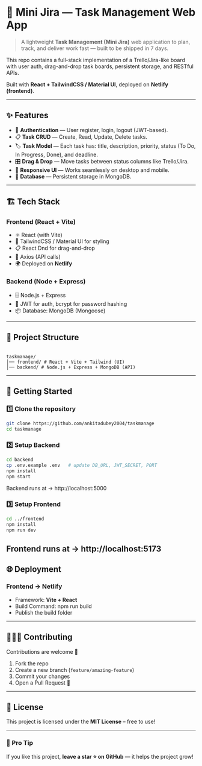 
# 🧩 Mini Jira — Task Management Web App

> A lightweight **Task Management (Mini Jira)** web application to plan, track, and deliver work
fast — built to be shipped in 7 days.

This repo contains a full-stack implementation of a Trello/Jira-like board with user auth, drag-and-drop task
boards, persistent storage, and RESTful APIs.

Built with **React + TailwindCSS / Material UI**, deployed on **Netlify (frontend)**.  

---

## ✨ Features

- 🔐 **Authentication** — User register, login, logout (JWT-based).
- 📋 **Task CRUD** — Create, Read, Update, Delete tasks.
- 🏷 **Task Model** — Each task has: title, description, priority, status (To Do, In Progress, Done), and deadline.
- 🎛 **Drag & Drop** — Move tasks between status columns like Trello/Jira.
- 📱 **Responsive UI** — Works seamlessly on desktop and mobile.
- 💾 **Database** — Persistent storage in MongoDB. 

---

## 🏗️ Tech Stack  

### **Frontend (React + Vite)**  
- ⚛️ React (with Vite)  
- 🎨 TailwindCSS / Material UI for styling
- 📋 React Dnd for drag-and-drop
- 🔗 Axios (API calls)  
- 🌍 Deployed on **Netlify**  

### **Backend (Node + Express)**  
- 🗄️ Node.js + Express
- 🔐 JWT for auth, bcrypt for password hashing
- 📦 Database: MongoDB (Mongoose)

---

## 📂 Project Structure  

```

taskmanage/
│── frontend/ # React + Vite + Tailwind (UI)
│── backend/ # Node.js + Express + MongoDB (API)

````

---

## 🚀 Getting Started  

### 1️⃣ Clone the repository  
```bash
git clone https://github.com/ankitadubey2004/taskmanage
cd taskmanage
````

### 2️⃣ Setup Backend
```bash
cd backend
cp .env.example .env   # update DB_URL, JWT_SECRET, PORT
npm install
npm start
```
Backend runs at → http://localhost:5000

### 3️⃣ Setup Frontend

```bash
cd ../frontend
npm install
npm run dev
```

Frontend runs at → http://localhost:5173
---

## 🌐 Deployment

### Frontend → Netlify

* Framework: **Vite + React**
* Build Command: npm run build
* Publish the build folder

---

## 🧑‍🤝‍🧑 Contributing

Contributions are welcome 🎉

1. Fork the repo
2. Create a new branch (`feature/amazing-feature`)
3. Commit your changes
4. Open a Pull Request 🚀

---

## 📜 License

This project is licensed under the **MIT License** – free to use!

---

### 🎉 Pro Tip

If you like this project, **leave a star ⭐ on GitHub** — it helps the project grow!

